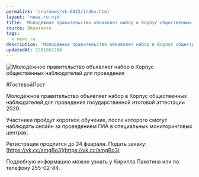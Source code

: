 ```yaml
---
permalink: '/ru/news/vk-6822/index.html'
layout: 'news.ru.njk'
title: 'Молодёжное правительство объявляет набор в Корпус общественных наблюдателей для проведения г'
source: ВКонтакте
tags:
  - news_ru
description: 'Молодёжное правительство объявляет набор в Корпус общественных наблюдателей для проведения'
updatedAt: 1581667260
---
```

![Молодёжное правительство объявляет набор в Корпус общественных наблюдателей для проведения](https://sun9-1.userapi.com/impg/c857720/v857720868/18198c/AiXzMiiz9QY.jpg?size=1280x853&quality=96&sign=696a71b5f3a967c007bca0c1e7b52b52&c_uniq_tag=7gUpvIqM1ZNHw64iKZhurf0PT2msxvJF2IauwtJAC2Y&type=album)

#ГостевойПост

Молодёжное правительство объявляет набор в Корпус общественных наблюдателей для проведения государственной итоговой аттестации 2020.

Участники пройдут короткое обучение, после которого смогут наблюдать онлайн за проведением ГИА в специальных мониторинговых центрах.

Регистрация продлится до 24 февраля. Подать заявку: [https://vk.cc/amgBo3](https://vk.cc/amgBo3)

Подробную информацию можно узнать у Кирилла Пахотина или по телефону 255-02-84.
